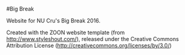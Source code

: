 #Big Break

Website for NU Cru's Big Break 2016.

Created with the ZOON website template (from http://www.styleshout.com/), released under the Creative Commons Attribution License (http://creativecommons.org/licenses/by/3.0/)
